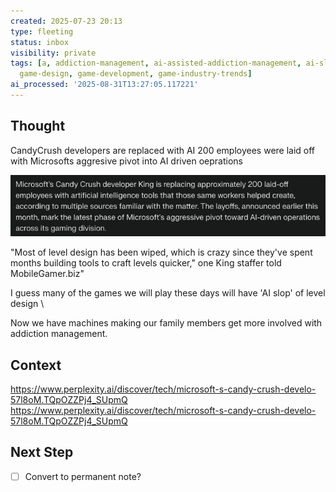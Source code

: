 ```yaml
---
created: 2025-07-23 20:13
type: fleeting
status: inbox
visibility: private
tags: [a, addiction-management, ai-assisted-addiction-management, ai-slop, candy-crush,
  game-design, game-development, game-industry-trends]
ai_processed: '2025-08-31T13:27:05.117221'
---
```

<!--
NOTE: This file uses a static date for validation. For new notes, use:
created: 2025-07-23 20:13
-->

## Thought  
CandyCrush developers are replaced with AI
200 employees were laid off with Microsofts aggresive pivot into AI driven oeprations

![alt text](image.png)

"Most of level design has been wiped, which is crazy since they've spent months building tools to craft levels quicker," one King staffer told MobileGamer.biz"

I guess many of the games we will play these days will have 'AI slop' of level design
\

Now we have machines making our family members get more involved with addiction management. 

## Context  
https://www.perplexity.ai/discover/tech/microsoft-s-candy-crush-develo-57l8oM.TQpOZZPj4_SUpmQ
https://www.perplexity.ai/discover/tech/microsoft-s-candy-crush-develo-57l8oM.TQpOZZPj4_SUpmQ

## Next Step  
- [ ] Convert to permanent note?
